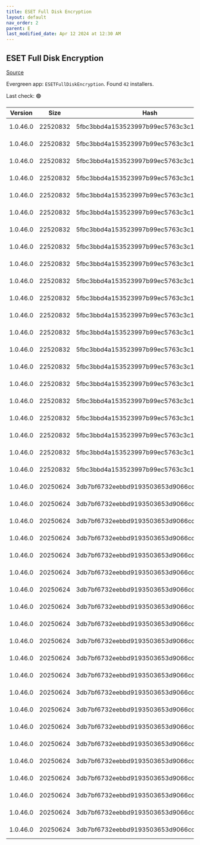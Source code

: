 ```yaml
---
title: ESET Full Disk Encryption
layout: default
nav_order: 2
parent: E
last_modified_date: Apr 12 2024 at 12:30 AM
---
```


## ESET Full Disk Encryption

[Source](https://www.eset.com/int/business/extended-protection-with-full-disk-encryption/)

Evergreen app: `ESETFullDiskEncryption`. Found `42` installers.

Last check: 🟢

| Version  | Size     | Hash                                     | Language | Architecture | Type | URI                                                                                                                                                                                                  |
| -------- | -------- | ---------------------------------------- | -------- | ------------ | ---- | ---------------------------------------------------------------------------------------------------------------------------------------------------------------------------------------------------- |
| 1.0.46.0 | 22520832 | 5fbc3bbd4a153523997b99ec5763c3c1775cee5c | cs_CZ    | x64          | msi  | [https://repository.eset.com/v1/com/eset/apps/business/efde/windows/v1/1.0.46.0/efde_nt64_csy.msi](https://repository.eset.com/v1/com/eset/apps/business/efde/windows/v1/1.0.46.0/efde_nt64_csy.msi) |
| 1.0.46.0 | 22520832 | 5fbc3bbd4a153523997b99ec5763c3c1775cee5c | de_DE    | x64          | msi  | [https://repository.eset.com/v1/com/eset/apps/business/efde/windows/v1/1.0.46.0/efde_nt64_deu.msi](https://repository.eset.com/v1/com/eset/apps/business/efde/windows/v1/1.0.46.0/efde_nt64_deu.msi) |
| 1.0.46.0 | 22520832 | 5fbc3bbd4a153523997b99ec5763c3c1775cee5c | el_GR    | x64          | msi  | [https://repository.eset.com/v1/com/eset/apps/business/efde/windows/v1/1.0.46.0/efde_nt64_ell.msi](https://repository.eset.com/v1/com/eset/apps/business/efde/windows/v1/1.0.46.0/efde_nt64_ell.msi) |
| 1.0.46.0 | 22520832 | 5fbc3bbd4a153523997b99ec5763c3c1775cee5c | en_US    | x64          | msi  | [https://repository.eset.com/v1/com/eset/apps/business/efde/windows/v1/1.0.46.0/efde_nt64_enu.msi](https://repository.eset.com/v1/com/eset/apps/business/efde/windows/v1/1.0.46.0/efde_nt64_enu.msi) |
| 1.0.46.0 | 22520832 | 5fbc3bbd4a153523997b99ec5763c3c1775cee5c | es_CL    | x64          | msi  | [https://repository.eset.com/v1/com/eset/apps/business/efde/windows/v1/1.0.46.0/efde_nt64_esl.msi](https://repository.eset.com/v1/com/eset/apps/business/efde/windows/v1/1.0.46.0/efde_nt64_esl.msi) |
| 1.0.46.0 | 22520832 | 5fbc3bbd4a153523997b99ec5763c3c1775cee5c | es_ES    | x64          | msi  | [https://repository.eset.com/v1/com/eset/apps/business/efde/windows/v1/1.0.46.0/efde_nt64_esn.msi](https://repository.eset.com/v1/com/eset/apps/business/efde/windows/v1/1.0.46.0/efde_nt64_esn.msi) |
| 1.0.46.0 | 22520832 | 5fbc3bbd4a153523997b99ec5763c3c1775cee5c | fr_CA    | x64          | msi  | [https://repository.eset.com/v1/com/eset/apps/business/efde/windows/v1/1.0.46.0/efde_nt64_frc.msi](https://repository.eset.com/v1/com/eset/apps/business/efde/windows/v1/1.0.46.0/efde_nt64_frc.msi) |
| 1.0.46.0 | 22520832 | 5fbc3bbd4a153523997b99ec5763c3c1775cee5c | fr_FR    | x64          | msi  | [https://repository.eset.com/v1/com/eset/apps/business/efde/windows/v1/1.0.46.0/efde_nt64_fra.msi](https://repository.eset.com/v1/com/eset/apps/business/efde/windows/v1/1.0.46.0/efde_nt64_fra.msi) |
| 1.0.46.0 | 22520832 | 5fbc3bbd4a153523997b99ec5763c3c1775cee5c | hr_HR    | x64          | msi  | [https://repository.eset.com/v1/com/eset/apps/business/efde/windows/v1/1.0.46.0/efde_nt64_hrv.msi](https://repository.eset.com/v1/com/eset/apps/business/efde/windows/v1/1.0.46.0/efde_nt64_hrv.msi) |
| 1.0.46.0 | 22520832 | 5fbc3bbd4a153523997b99ec5763c3c1775cee5c | hu_HU    | x64          | msi  | [https://repository.eset.com/v1/com/eset/apps/business/efde/windows/v1/1.0.46.0/efde_nt64_hun.msi](https://repository.eset.com/v1/com/eset/apps/business/efde/windows/v1/1.0.46.0/efde_nt64_hun.msi) |
| 1.0.46.0 | 22520832 | 5fbc3bbd4a153523997b99ec5763c3c1775cee5c | id_ID    | x64          | msi  | [https://repository.eset.com/v1/com/eset/apps/business/efde/windows/v1/1.0.46.0/efde_nt64_ind.msi](https://repository.eset.com/v1/com/eset/apps/business/efde/windows/v1/1.0.46.0/efde_nt64_ind.msi) |
| 1.0.46.0 | 22520832 | 5fbc3bbd4a153523997b99ec5763c3c1775cee5c | it_IT    | x64          | msi  | [https://repository.eset.com/v1/com/eset/apps/business/efde/windows/v1/1.0.46.0/efde_nt64_ita.msi](https://repository.eset.com/v1/com/eset/apps/business/efde/windows/v1/1.0.46.0/efde_nt64_ita.msi) |
| 1.0.46.0 | 22520832 | 5fbc3bbd4a153523997b99ec5763c3c1775cee5c | ja_JP    | x64          | msi  | [https://repository.eset.com/v1/com/eset/apps/business/efde/windows/v1/1.0.46.0/efde_nt64_jpn.msi](https://repository.eset.com/v1/com/eset/apps/business/efde/windows/v1/1.0.46.0/efde_nt64_jpn.msi) |
| 1.0.46.0 | 22520832 | 5fbc3bbd4a153523997b99ec5763c3c1775cee5c | ko_KR    | x64          | msi  | [https://repository.eset.com/v1/com/eset/apps/business/efde/windows/v1/1.0.46.0/efde_nt64_kor.msi](https://repository.eset.com/v1/com/eset/apps/business/efde/windows/v1/1.0.46.0/efde_nt64_kor.msi) |
| 1.0.46.0 | 22520832 | 5fbc3bbd4a153523997b99ec5763c3c1775cee5c | pl_PL    | x64          | msi  | [https://repository.eset.com/v1/com/eset/apps/business/efde/windows/v1/1.0.46.0/efde_nt64_plk.msi](https://repository.eset.com/v1/com/eset/apps/business/efde/windows/v1/1.0.46.0/efde_nt64_plk.msi) |
| 1.0.46.0 | 22520832 | 5fbc3bbd4a153523997b99ec5763c3c1775cee5c | pt_BR    | x64          | msi  | [https://repository.eset.com/v1/com/eset/apps/business/efde/windows/v1/1.0.46.0/efde_nt64_ptb.msi](https://repository.eset.com/v1/com/eset/apps/business/efde/windows/v1/1.0.46.0/efde_nt64_ptb.msi) |
| 1.0.46.0 | 22520832 | 5fbc3bbd4a153523997b99ec5763c3c1775cee5c | ru_RU    | x64          | msi  | [https://repository.eset.com/v1/com/eset/apps/business/efde/windows/v1/1.0.46.0/efde_nt64_rus.msi](https://repository.eset.com/v1/com/eset/apps/business/efde/windows/v1/1.0.46.0/efde_nt64_rus.msi) |
| 1.0.46.0 | 22520832 | 5fbc3bbd4a153523997b99ec5763c3c1775cee5c | sk_SK    | x64          | msi  | [https://repository.eset.com/v1/com/eset/apps/business/efde/windows/v1/1.0.46.0/efde_nt64_sky.msi](https://repository.eset.com/v1/com/eset/apps/business/efde/windows/v1/1.0.46.0/efde_nt64_sky.msi) |
| 1.0.46.0 | 22520832 | 5fbc3bbd4a153523997b99ec5763c3c1775cee5c | tr_TR    | x64          | msi  | [https://repository.eset.com/v1/com/eset/apps/business/efde/windows/v1/1.0.46.0/efde_nt64_trk.msi](https://repository.eset.com/v1/com/eset/apps/business/efde/windows/v1/1.0.46.0/efde_nt64_trk.msi) |
| 1.0.46.0 | 22520832 | 5fbc3bbd4a153523997b99ec5763c3c1775cee5c | zh_CN    | x64          | msi  | [https://repository.eset.com/v1/com/eset/apps/business/efde/windows/v1/1.0.46.0/efde_nt64_chs.msi](https://repository.eset.com/v1/com/eset/apps/business/efde/windows/v1/1.0.46.0/efde_nt64_chs.msi) |
| 1.0.46.0 | 22520832 | 5fbc3bbd4a153523997b99ec5763c3c1775cee5c | zh_TW    | x64          | msi  | [https://repository.eset.com/v1/com/eset/apps/business/efde/windows/v1/1.0.46.0/efde_nt64_cht.msi](https://repository.eset.com/v1/com/eset/apps/business/efde/windows/v1/1.0.46.0/efde_nt64_cht.msi) |
| 1.0.46.0 | 20250624 | 3db7bf6732eebbd9193503653d9066cc457fd441 | cs_CZ    | x86          | msi  | [https://repository.eset.com/v1/com/eset/apps/business/efde/windows/v1/1.0.46.0/efde_nt32_csy.msi](https://repository.eset.com/v1/com/eset/apps/business/efde/windows/v1/1.0.46.0/efde_nt32_csy.msi) |
| 1.0.46.0 | 20250624 | 3db7bf6732eebbd9193503653d9066cc457fd441 | de_DE    | x86          | msi  | [https://repository.eset.com/v1/com/eset/apps/business/efde/windows/v1/1.0.46.0/efde_nt32_deu.msi](https://repository.eset.com/v1/com/eset/apps/business/efde/windows/v1/1.0.46.0/efde_nt32_deu.msi) |
| 1.0.46.0 | 20250624 | 3db7bf6732eebbd9193503653d9066cc457fd441 | el_GR    | x86          | msi  | [https://repository.eset.com/v1/com/eset/apps/business/efde/windows/v1/1.0.46.0/efde_nt32_ell.msi](https://repository.eset.com/v1/com/eset/apps/business/efde/windows/v1/1.0.46.0/efde_nt32_ell.msi) |
| 1.0.46.0 | 20250624 | 3db7bf6732eebbd9193503653d9066cc457fd441 | en_US    | x86          | msi  | [https://repository.eset.com/v1/com/eset/apps/business/efde/windows/v1/1.0.46.0/efde_nt32_enu.msi](https://repository.eset.com/v1/com/eset/apps/business/efde/windows/v1/1.0.46.0/efde_nt32_enu.msi) |
| 1.0.46.0 | 20250624 | 3db7bf6732eebbd9193503653d9066cc457fd441 | es_CL    | x86          | msi  | [https://repository.eset.com/v1/com/eset/apps/business/efde/windows/v1/1.0.46.0/efde_nt32_esl.msi](https://repository.eset.com/v1/com/eset/apps/business/efde/windows/v1/1.0.46.0/efde_nt32_esl.msi) |
| 1.0.46.0 | 20250624 | 3db7bf6732eebbd9193503653d9066cc457fd441 | es_ES    | x86          | msi  | [https://repository.eset.com/v1/com/eset/apps/business/efde/windows/v1/1.0.46.0/efde_nt32_esn.msi](https://repository.eset.com/v1/com/eset/apps/business/efde/windows/v1/1.0.46.0/efde_nt32_esn.msi) |
| 1.0.46.0 | 20250624 | 3db7bf6732eebbd9193503653d9066cc457fd441 | fr_CA    | x86          | msi  | [https://repository.eset.com/v1/com/eset/apps/business/efde/windows/v1/1.0.46.0/efde_nt32_frc.msi](https://repository.eset.com/v1/com/eset/apps/business/efde/windows/v1/1.0.46.0/efde_nt32_frc.msi) |
| 1.0.46.0 | 20250624 | 3db7bf6732eebbd9193503653d9066cc457fd441 | fr_FR    | x86          | msi  | [https://repository.eset.com/v1/com/eset/apps/business/efde/windows/v1/1.0.46.0/efde_nt32_fra.msi](https://repository.eset.com/v1/com/eset/apps/business/efde/windows/v1/1.0.46.0/efde_nt32_fra.msi) |
| 1.0.46.0 | 20250624 | 3db7bf6732eebbd9193503653d9066cc457fd441 | hr_HR    | x86          | msi  | [https://repository.eset.com/v1/com/eset/apps/business/efde/windows/v1/1.0.46.0/efde_nt32_hrv.msi](https://repository.eset.com/v1/com/eset/apps/business/efde/windows/v1/1.0.46.0/efde_nt32_hrv.msi) |
| 1.0.46.0 | 20250624 | 3db7bf6732eebbd9193503653d9066cc457fd441 | hu_HU    | x86          | msi  | [https://repository.eset.com/v1/com/eset/apps/business/efde/windows/v1/1.0.46.0/efde_nt32_hun.msi](https://repository.eset.com/v1/com/eset/apps/business/efde/windows/v1/1.0.46.0/efde_nt32_hun.msi) |
| 1.0.46.0 | 20250624 | 3db7bf6732eebbd9193503653d9066cc457fd441 | id_ID    | x86          | msi  | [https://repository.eset.com/v1/com/eset/apps/business/efde/windows/v1/1.0.46.0/efde_nt32_ind.msi](https://repository.eset.com/v1/com/eset/apps/business/efde/windows/v1/1.0.46.0/efde_nt32_ind.msi) |
| 1.0.46.0 | 20250624 | 3db7bf6732eebbd9193503653d9066cc457fd441 | it_IT    | x86          | msi  | [https://repository.eset.com/v1/com/eset/apps/business/efde/windows/v1/1.0.46.0/efde_nt32_ita.msi](https://repository.eset.com/v1/com/eset/apps/business/efde/windows/v1/1.0.46.0/efde_nt32_ita.msi) |
| 1.0.46.0 | 20250624 | 3db7bf6732eebbd9193503653d9066cc457fd441 | ja_JP    | x86          | msi  | [https://repository.eset.com/v1/com/eset/apps/business/efde/windows/v1/1.0.46.0/efde_nt32_jpn.msi](https://repository.eset.com/v1/com/eset/apps/business/efde/windows/v1/1.0.46.0/efde_nt32_jpn.msi) |
| 1.0.46.0 | 20250624 | 3db7bf6732eebbd9193503653d9066cc457fd441 | ko_KR    | x86          | msi  | [https://repository.eset.com/v1/com/eset/apps/business/efde/windows/v1/1.0.46.0/efde_nt32_kor.msi](https://repository.eset.com/v1/com/eset/apps/business/efde/windows/v1/1.0.46.0/efde_nt32_kor.msi) |
| 1.0.46.0 | 20250624 | 3db7bf6732eebbd9193503653d9066cc457fd441 | pl_PL    | x86          | msi  | [https://repository.eset.com/v1/com/eset/apps/business/efde/windows/v1/1.0.46.0/efde_nt32_plk.msi](https://repository.eset.com/v1/com/eset/apps/business/efde/windows/v1/1.0.46.0/efde_nt32_plk.msi) |
| 1.0.46.0 | 20250624 | 3db7bf6732eebbd9193503653d9066cc457fd441 | pt_BR    | x86          | msi  | [https://repository.eset.com/v1/com/eset/apps/business/efde/windows/v1/1.0.46.0/efde_nt32_ptb.msi](https://repository.eset.com/v1/com/eset/apps/business/efde/windows/v1/1.0.46.0/efde_nt32_ptb.msi) |
| 1.0.46.0 | 20250624 | 3db7bf6732eebbd9193503653d9066cc457fd441 | ru_RU    | x86          | msi  | [https://repository.eset.com/v1/com/eset/apps/business/efde/windows/v1/1.0.46.0/efde_nt32_rus.msi](https://repository.eset.com/v1/com/eset/apps/business/efde/windows/v1/1.0.46.0/efde_nt32_rus.msi) |
| 1.0.46.0 | 20250624 | 3db7bf6732eebbd9193503653d9066cc457fd441 | sk_SK    | x86          | msi  | [https://repository.eset.com/v1/com/eset/apps/business/efde/windows/v1/1.0.46.0/efde_nt32_sky.msi](https://repository.eset.com/v1/com/eset/apps/business/efde/windows/v1/1.0.46.0/efde_nt32_sky.msi) |
| 1.0.46.0 | 20250624 | 3db7bf6732eebbd9193503653d9066cc457fd441 | tr_TR    | x86          | msi  | [https://repository.eset.com/v1/com/eset/apps/business/efde/windows/v1/1.0.46.0/efde_nt32_trk.msi](https://repository.eset.com/v1/com/eset/apps/business/efde/windows/v1/1.0.46.0/efde_nt32_trk.msi) |
| 1.0.46.0 | 20250624 | 3db7bf6732eebbd9193503653d9066cc457fd441 | zh_CN    | x86          | msi  | [https://repository.eset.com/v1/com/eset/apps/business/efde/windows/v1/1.0.46.0/efde_nt32_chs.msi](https://repository.eset.com/v1/com/eset/apps/business/efde/windows/v1/1.0.46.0/efde_nt32_chs.msi) |
| 1.0.46.0 | 20250624 | 3db7bf6732eebbd9193503653d9066cc457fd441 | zh_TW    | x86          | msi  | [https://repository.eset.com/v1/com/eset/apps/business/efde/windows/v1/1.0.46.0/efde_nt32_cht.msi](https://repository.eset.com/v1/com/eset/apps/business/efde/windows/v1/1.0.46.0/efde_nt32_cht.msi) |
